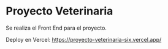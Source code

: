 # Proyecto Veterinaria

Se realiza el Front End para el proyecto.

Deploy en Vercel:  https://proyecto-veterinaria-six.vercel.app/
